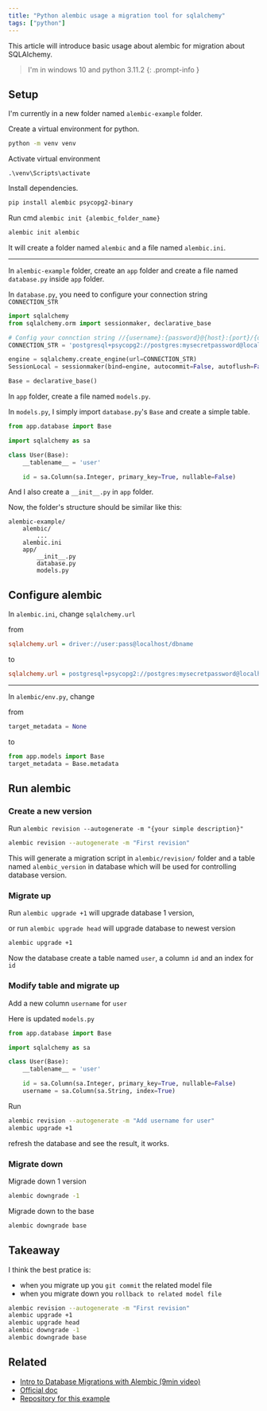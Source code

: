 ```yaml
---
title: "Python alembic usage a migration tool for sqlalchemy"
tags: ["python"]
---
```


This article will introduce basic usage about alembic for migration about SQLAlchemy.

> I'm in windows 10 and python 3.11.2
> {: .prompt-info }

## Setup

I'm currently in a new folder named `alembic-example` folder.

Create a virtual environment for python.

```sh
python -m venv venv
```

Activate virtual environment

```
.\venv\Scripts\activate
```

Install dependencies.

```sh
pip install alembic psycopg2-binary
```

Run cmd `alembic init {alembic_folder_name}`

```sh
alembic init alembic
```

It will create a folder named `alembic` and a file named `alembic.ini`.

---

In `alembic-example` folder, create an `app` folder and create a file named `database.py` inside `app` folder.

In `database.py`, you need to configure your connection string `CONNECTION_STR`

```py
import sqlalchemy
from sqlalchemy.orm import sessionmaker, declarative_base

# Config your connction string //{username}:{password}@{host}:{port}/{database}
CONNECTION_STR = 'postgresql+psycopg2://postgres:mysecretpassword@localhost:5432/postgres'

engine = sqlalchemy.create_engine(url=CONNECTION_STR)
SessionLocal = sessionmaker(bind=engine, autocommit=False, autoflush=False)

Base = declarative_base()
```

In `app` folder, create a file named `models.py`.

In `models.py`, I simply import `database.py`'s `Base` and create a simple table.

```py
from app.database import Base

import sqlalchemy as sa

class User(Base):
    __tablename__ = 'user'

    id = sa.Column(sa.Integer, primary_key=True, nullable=False)
```

And I also create a `__init__.py` in `app` folder.

Now, the folder's structure should be similar like this:

```
alembic-example/
    alembic/
        ...
    alembic.ini
    app/
        __init__.py
        database.py
        models.py
```

## Configure alembic

In `alembic.ini`, change `sqlalchemy.url`

from

```ini
sqlalchemy.url = driver://user:pass@localhost/dbname
```

to

```ini
sqlalchemy.url = postgresql+psycopg2://postgres:mysecretpassword@localhost:5432/postgres
```

---

In `alembic/env.py`, change

from

```py
target_metadata = None
```

to

```py
from app.models import Base
target_metadata = Base.metadata
```

## Run alembic

### Create a new version

Run `alembic revision --autogenerate -m "{your simple description}"`

```sh
alembic revision --autogenerate -m "First revision"
```

This will generate a migration script in `alembic/revision/` folder and a table named `alembic_version` in database which will be used for controlling database version.

### Migrate up

Run `alembic upgrade +1` will upgrade database 1 version,

or run `alembic upgrade head` will upgrade database to newest version

```sh
alembic upgrade +1
```

Now the database create a table named `user`, a column `id` and an index for `id`

### Modify table and migrate up

Add a new column `username` for `user`

Here is updated `models.py`

```py
from app.database import Base

import sqlalchemy as sa

class User(Base):
    __tablename__ = 'user'

    id = sa.Column(sa.Integer, primary_key=True, nullable=False)
    username = sa.Column(sa.String, index=True)
```

Run

```sh
alembic revision --autogenerate -m "Add username for user"
alembic upgrade +1
```

refresh the database and see the result, it works.

### Migrate down

Migrade down 1 version

```sh
alembic downgrade -1
```

Migrade down to the base

```sh
alembic downgrade base
```

## Takeaway

I think the best pratice is:

- when you migrate up you `git commit` the related model file
- when you migrate down you `rollback to related model file`

```sh
alembic revision --autogenerate -m "First revision"
alembic upgrade +1
alembic upgrade head
alembic downgrade -1
alembic downgrade base
```

## Related

- [Intro to Database Migrations with Alembic (9min video)](https://www.youtube.com/watch?v=SdcH6IEi6nE)
- [Official doc](https://alembic.sqlalchemy.org/en/latest/tutorial.html#relative-migration-identifiers)
- [Repository for this example](https://github.com/chaojin101/alembic-example)
